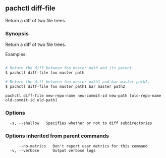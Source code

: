 ## pachctl diff-file

Return a diff of two file trees.

### Synopsis


Return a diff of two file trees.

Examples:

```sh

# Return the diff between foo master path and its parent.
$ pachctl diff-file foo master path

# Return the diff between foo master path1 and bar master path2.
$ pachctl diff-file foo master path1 bar master path2

```

```
pachctl diff-file new-repo-name new-commit-id new-path [old-repo-name old-commit-id old-path]
```

### Options

```
  -s, --shallow   Specifies whether or not to diff subdirectories
```

### Options inherited from parent commands

```
      --no-metrics   Don't report user metrics for this command
  -v, --verbose      Output verbose logs
```

